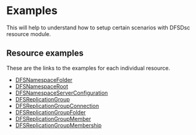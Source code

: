 
# Examples

This will help to understand how to setup certain scenarios with DFSDsc
resource module.

## Resource examples

These are the links to the examples for each individual resource.

- [DFSNamespaceFolder](Resources/DFSNamespaceFolder)
- [DFSNamespaceRoot](Resources/DFSNamespaceRoot)
- [DFSNamespaceServerConfiguration](Resources/DFSNamespaceServerConfiguration)
- [DFSReplicationGroup](Resources/DFSReplicationGroup)
- [DFSReplicationGroupConnection](Resources/DFSReplicationGroupConnection)
- [DFSReplicationGroupFolder](Resources/DFSReplicationGroupFolder)
- [DFSReplicationGroupMember](Resources/DFSReplicationGroupMember)
- [DFSReplicationGroupMembership](Resources/DFSReplicationGroupMembership)
